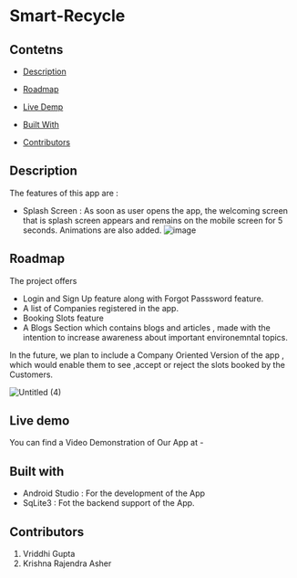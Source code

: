 # Smart-Recycle

## Contetns
- [Description](#description)

- [Roadmap](#roadmap)

- [Live Demp](#live-demo)

- [Built With](#built-with)

- [Contributors](#contributors)

## Description

The features of this app are :
- Splash Screen : As soon as user opens the app, the welcoming screen that is splash screen appears and remains on the mobile screen for 5 seconds. Animations are also added.
![image]()

## Roadmap

The project offers
- Login and Sign Up feature along with Forgot Passsword feature.
- A list of Companies registered in the app. 
- Booking Slots feature 
- A Blogs Section which contains blogs and articles , made with the intention to increase awareness about important environemntal topics.

In the future, we plan to include a Company Oriented Version of the app , which would enable them to see ,accept or reject the slots booked by the Customers.

![Untitled (4)](https://user-images.githubusercontent.com/54906653/122470791-19f25a00-cfdc-11eb-838e-036989bc01e4.jpg)

## Live demo

You can find a Video Demonstration of Our App at - 

## Built with
- Android Studio : For the development of the App
- SqLite3 : Fot the backend support of the App.

## Contributors 
1. Vriddhi Gupta 
2. Krishna Rajendra Asher
